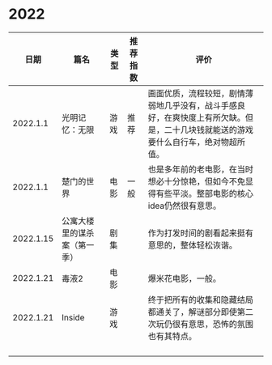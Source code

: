 # 2022

| 日期     | 篇名           | 类型 | 推荐指数 |评价|
| -------- | -------------- | ---- | ---- | ---- |
| 2022.1.1 | 光明记忆：无限 | 游戏 | 推荐 |画面优质，流程较短，剧情薄弱地几乎没有，战斗手感良好，在爽快度上有所欠缺。但是，二十几块钱就能送的游戏要什么自行车，绝对物超所值。|
| 2022.1.1 | 楚门的世界 | 电影 | 一般 |也是多年前的老电影，在当时想必十分惊艳，但如今不免显得有些平淡。整部电影的核心idea仍然很有意思。|
| 2022.1.15 | 公寓大楼里的谋杀案（第一季） | 剧集 | |作为打发时间的剧看起来挺有意思的，整体轻松诙谐。|
| 2022.1.21 | 毒液2                        | 电影 |          | 爆米花电影，一般。                                           |
| 2022.1.21 | Inside | 游戏 | |终于把所有的收集和隐藏结局都通关了，解谜部分即使第二次玩仍很有意思，恐怖的氛围也有其特点。|
|  |  |  | ||
|  |  |  | ||
|  |  |  | ||
|  |  |  | ||

